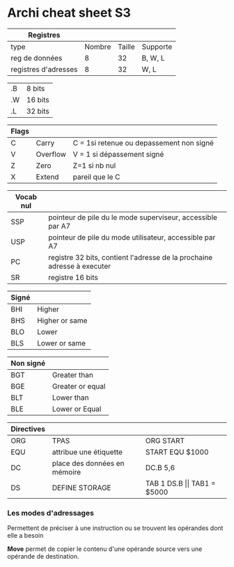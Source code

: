 # Archi cheat sheet S3



| Registres            |        |        |          |
| -------------------- | ------ | ------ | -------- |
| type                 | Nombre | Taille | Supporte |
| reg de données       | 8      | 32     | B, W, L  |
| registres d'adresses | 8      | 32     | W, L     |



|      |         |
| ---- | ------- |
| .B   | 8 bits  |
| .W   | 16 bits |
| .L   | 32 bits |

| Flags |          |                                          |
| ----- | -------- | ---------------------------------------- |
| C     | Carry    | C = 1si retenue ou depassement non signé |
| V     | Overflow | V = 1 si dépassement signé               |
| Z     | Zero     | Z=1 si nb nul                            |
| X     | Extend   | pareil que le C                          |



| Vocab nul |                                                              |
| --------- | ------------------------------------------------------------ |
| SSP       | pointeur de pile du le mode superviseur, accessible par A7   |
| USP       | pointeur de pile du mode utilisateur, accessible par A7      |
| PC        | registre 32 bits, contient l'adresse de la prochaine adresse à executer |
| SR        | registre 16 bits                                             |

| Signé |                |
| ----- | -------------- |
| BHI   | Higher         |
| BHS   | Higher or same |
| BLO   | Lower          |
| BLS   | Lower or same  |

| Non signé |                  |
| --------- | ---------------- |
| BGT       | Greater than     |
| BGE       | Greater or equal |
| BLT       | Lower than       |
| BLE       | Lower or Equal   |

| Directives |                              |                               |
| ---------- | ---------------------------- | ----------------------------- |
| ORG        | TPAS                         | ORG START                     |
| EQU        | attribue une étiquette       | START EQU $1000               |
| DC         | place des données en mémoire | DC.B 5,6                      |
| DS         | DEFINE STORAGE               | TAB 1 DS.B \|\|  TAB1 = $5000 |

### Les modes d'adressages

Permettent de préciser à une instruction ou se trouvent les opérandes dont elle a besoin



**Move** permet de copier le contenu d'une opérande source vers une opérande de destination.



